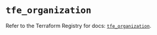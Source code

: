 # `tfe_organization`

Refer to the Terraform Registry for docs: [`tfe_organization`](https://registry.terraform.io/providers/hashicorp/tfe/0.55.0/docs/resources/organization).
